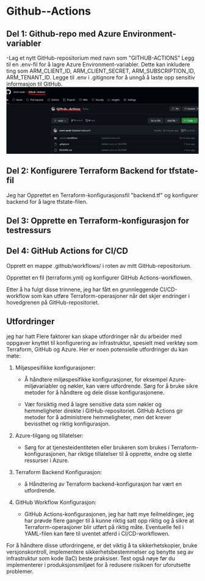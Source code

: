 # Github--Actions
## Del 1: Github-repo med Azure Environment-variabler
-Lag et nytt GitHub-repositorium med navn som "GITHUB-ACTIONS"
Legg til en .env-fil  for å lagre Azure Environment-variabler. Dette kan inkludere ting som ARM_CLIENT_ID, ARM_CLIENT_SECRET, ARM_SUBSCRIPTION_ID, ARM_TENANT_ID.
 Legge til .env i .gitignore for å unngå å laste opp sensitiv informasjon til GitHub.
 ![Github repo ](pic01.bmp)

## Del 2: Konfigurere Terraform Backend for tfstate-fil
Jeg har Opprettet en Terraform-konfigurasjonsfil  "backend.tf" og konfigurer backend for å lagre tfstate-filen. 

## Del 3: Opprette en Terraform-konfigurasjon for testressurs


## Del 4: GitHub Actions for CI/CD 
Opprett en mappe .github/workflows/ i roten av mitt GitHub-repositorium.

Opprettet  en fil (terraform.yml) og konfigurer GitHub Actions-workflowen.

Etter å ha fulgt disse trinnene, jeg har fått  en grunnleggende CI/CD-workflow som kan utføre Terraform-operasjoner når det skjer endringer i hovedgrenen på GitHub-repositoriet. 

## Utfordringer 
jeg har hatt 
Flere faktorer kan skape utfordringer når du arbeider med oppgaver knyttet til konfigurering av infrastruktur, spesielt med verktøy som Terraform, GitHub og Azure. Her er noen potensielle utfordringer du kan møte:

1. Miljøspesifikke konfigurasjoner:
   - Å håndtere miljøspesifikke konfigurasjoner, for eksempel Azure-miljøvariabler og nøkler, kan være utfordrende. Sørg for å bruke sikre metoder for å håndtere og dele disse konfigurasjonene.

   - Vær forsiktig med å lagre sensitive data som nøkler og hemmeligheter direkte i GitHub-repositoriet. GitHub Actions gir metoder for å administrere hemmeligheter, men det krever bevissthet og riktig konfigurasjon.

2. Azure-tilgang og tillatelser:
   - Sørg for at tjenesteidentiteten eller brukeren som brukes i Terraform-konfigurasjonen, har riktige tillatelser til å opprette, endre og slette ressurser i Azure.

3. Terraform Backend Konfigurasjon:
   - å Håndtering av Terraform backend-konfigurasjon har vært en  utfordrende. 

4. GitHub Workflow Konfigurasjon:
   - GitHub Actions-konfigurasjonen, jeg har hatt mye feilmeldinger, jeg har prøvde flere ganger til å kunne riktig satt opp riktig og   å sikre at Terraform-operasjoner blir utført på riktig måte. Eventuelle feil i YAML-filen kan føre til uventet atferd i CI/CD-workflowen.

For å håndtere disse utfordringene, er det viktig å ta sikkerhetskopier, bruke versjonskontroll, implementere sikkerhetsbestemmelser og benytte seg av infrastruktur som kode (IaC) beste praksiser. Test også nøye før du implementerer i produksjonsmiljøet for å redusere risikoen for uforutsette problemer.